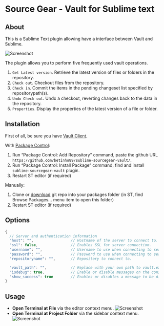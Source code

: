# Source Gear - Vault for Sublime text

## About

This is a Sublime Text plugin allowing have a interface between Vault and Sublime.

![Screenshot](http://betinho89.com/sublime-sourcegear-vault/plugin_sublime_vault.png)

The plugin allows you to perform five frequently used vault operations.
1. `Get Latest version`. Retrieve the latest version of files or folders in the repository.
2. `Check out`. Checkout files from the repository.
3. `Check in`. Commit the items in the pending changeset list specified by repositorypath(s).
4. `Undo Check out`. Undo a checkout, reverting changes back to the data in the repository.
5. `Properties`. Display the properties of the latest version of a file or folder.

## Installation

First of all, be sure you have [Vault Client](https://sourcegear.com/vault/downloads.html).

With [Package Control](http://wbond.net/sublime_packages/package_control):

1. Run “Package Control: Add Repository” command, paste the github URL `https://github.com/betinho89/sublime-sourcegear-vault/`.
2. Run “Package Control: Install Package” command, find and install `sublime-sourcegear-vault` plugin.
2. Restart ST editor (if required)

Manually:

1. Clone or [download](https://github.com/betinho89/sublime-sourcegear-vault/archive/master.zip) git repo into your packages folder (in ST, find Browse Packages... menu item to open this folder)
2. Restart ST editor (if required)

## Options

```javascript
{
  // Server and authentication information
  "host": "",                 // Hostname of the server to connect to.
  "ssl": false,               // Enables SSL for server connection.
  "username": "",             // Username to use when connecting to server.
  "password": "",             // Password to use when connecting to server.
  "repositoryname": "",       // Repository to connect to.

  "vault_path": "",           // Replace with your own path to vault.exe
  "isdebug": true,            // Enable or disable messages on the console
  "show_success": true        // Enables or disables a message to be displayed after each operation
}
```
## Usage

 - **Open Terminal at File** via the editor context menu.
![Screenshot](http://betinho89.com/sublime-sourcegear-vault/plugin_sublime_vault_context_file.jpg)
 - **Open Terminal at Project Folder** via the sidebar context menu.
![Screenshot](http://betinho89.com/sublime-sourcegear-vault/plugin_sublime_vault_context_sidebar.jpg)
